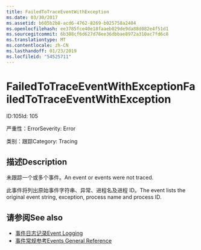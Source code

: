 ```yaml
---
title: FailedToTraceEventWithException
ms.date: 03/30/2017
ms.assetid: b605b2b8-acd6-4762-8269-b025758a2404
ms.openlocfilehash: ee3785fce40e18faaeb029de9da88d082e4f51d1
ms.sourcegitcommit: 6b308cf6d627d78ee36dbbae8972a310ac7fd6c8
ms.translationtype: MT
ms.contentlocale: zh-CN
ms.lasthandoff: 01/23/2019
ms.locfileid: "54525711"
---
```

# <a name="failedtotraceeventwithexception"></a><span data-ttu-id="442b4-102">FailedToTraceEventWithException</span><span class="sxs-lookup"><span data-stu-id="442b4-102">FailedToTraceEventWithException</span></span>
<span data-ttu-id="442b4-103">ID:105</span><span class="sxs-lookup"><span data-stu-id="442b4-103">Id: 105</span></span>  
  
 <span data-ttu-id="442b4-104">严重性：Error</span><span class="sxs-lookup"><span data-stu-id="442b4-104">Severity: Error</span></span>  
  
 <span data-ttu-id="442b4-105">类别：跟踪</span><span class="sxs-lookup"><span data-stu-id="442b4-105">Category: Tracing</span></span>  
  
## <a name="description"></a><span data-ttu-id="442b4-106">描述</span><span class="sxs-lookup"><span data-stu-id="442b4-106">Description</span></span>  
 <span data-ttu-id="442b4-107">未跟踪一个或多个事件。</span><span class="sxs-lookup"><span data-stu-id="442b4-107">An event or events were not traced.</span></span>  
  
 <span data-ttu-id="442b4-108">此事件将列出原始事件字符串、异常、进程名及进程 ID。</span><span class="sxs-lookup"><span data-stu-id="442b4-108">The event lists the original event string, exception, process name and process ID.</span></span>  
  
## <a name="see-also"></a><span data-ttu-id="442b4-109">请参阅</span><span class="sxs-lookup"><span data-stu-id="442b4-109">See also</span></span>
- [<span data-ttu-id="442b4-110">事件日志记录</span><span class="sxs-lookup"><span data-stu-id="442b4-110">Event Logging</span></span>](../../../../../docs/framework/wcf/diagnostics/event-logging/index.md)
- [<span data-ttu-id="442b4-111">事件常规参考</span><span class="sxs-lookup"><span data-stu-id="442b4-111">Events General Reference</span></span>](../../../../../docs/framework/wcf/diagnostics/event-logging/events-general-reference.md)
